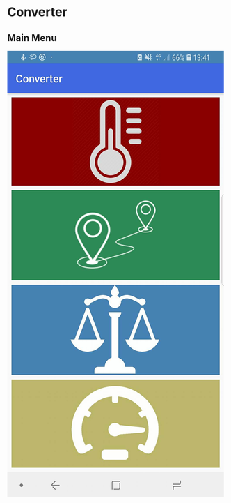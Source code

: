 # Converter
## Main Menu 
![alt text](https://github.com/LukaZagar1995/Converter/blob/master/IzgledAplikacije/MainMenu.jpg)
